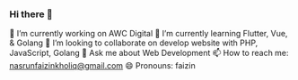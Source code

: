 ### Hi there 👋

🔭 I’m currently working on AWC Digital
🌱 I’m currently learning Flutter, Vue, & Golang
👯 I’m looking to collaborate on develop website with PHP, JavaScript, Golang
💬 Ask me about Web Development
📫 How to reach me: nasrunfaizinkholiq@gmail.com
😄 Pronouns: faizin
<!-- - 🤔 I’m looking for help with ... -->
<!-- - ⚡ Fun fact: ... -->
